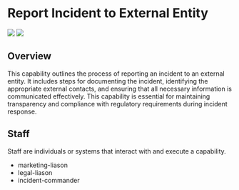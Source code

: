 # Report Incident to External Entity
![](https://img.shields.io/badge/Phase-Eradication_%28P0004%29-blue)&nbsp;![](https://img.shields.io/badge/Category-General-blue)
## Overview
This capability outlines the process of reporting an incident to an external entity. It includes steps for documenting the incident, identifying the appropriate external contacts, and ensuring that all necessary information is communicated effectively. This capability is essential for maintaining transparency and compliance with regulatory requirements during incident response.

## Staff
Staff are individuals or systems that interact with and execute a capability.

- marketing-liason
- legal-liason
- incident-commander
